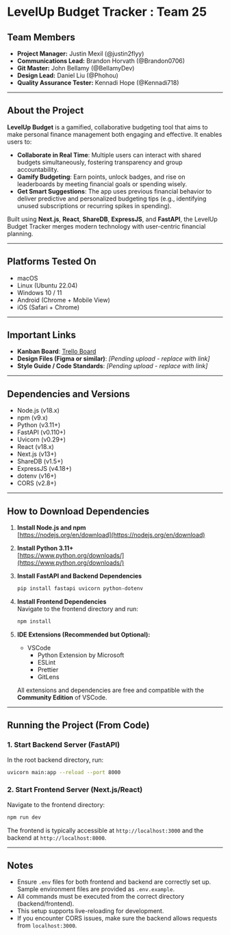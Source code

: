 # LevelUp Budget Tracker : Team 25

## Team Members

- **Project Manager:** Justin Mexil (@justin2flyy)  
- **Communications Lead:** Brandon Horvath (@Brandon0706)  
- **Git Master:** John Bellamy (@BellamyDev)  
- **Design Lead:** Daniel Liu (@Phohou)  
- **Quality Assurance Tester:** Kennadi Hope (@Kennadi718)

---

## About the Project

**LevelUp Budget** is a gamified, collaborative budgeting tool that aims to make personal finance management both engaging and effective. It enables users to:

- **Collaborate in Real Time**: Multiple users can interact with shared budgets simultaneously, fostering transparency and group accountability.
- **Gamify Budgeting**: Earn points, unlock badges, and rise on leaderboards by meeting financial goals or spending wisely.
- **Get Smart Suggestions**: The app uses previous financial behavior to deliver predictive and personalized budgeting tips (e.g., identifying unused subscriptions or recurring spikes in spending).

Built using **Next.js**, **React**, **ShareDB**, **ExpressJS**, and **FastAPI**, the LevelUp Budget Tracker merges modern technology with user-centric financial planning.

---

## Platforms Tested On

- macOS
- Linux (Ubuntu 22.04)
- Windows 10 / 11
- Android (Chrome + Mobile View)
- iOS (Safari + Chrome)

---

## Important Links

- **Kanban Board**: [Trello Board](https://trello.com/b/LSgXJFF5/csc-3380-team-25-project)  
- **Design Files (Figma or similar)**: _[Pending upload - replace with link]_  
- **Style Guide / Code Standards**: _[Pending upload - replace with link]_  

---

## Dependencies and Versions

- Node.js (v18.x)
- npm (v9.x)
- Python (v3.11+)
- FastAPI (v0.110+)
- Uvicorn (v0.29+)
- React (v18.x)
- Next.js (v13+)
- ShareDB (v1.5+)
- ExpressJS (v4.18+)
- dotenv (v16+)
- CORS (v2.8+)

---

## How to Download Dependencies

1. **Install Node.js and npm**  
   [https://nodejs.org/en/download](https://nodejs.org/en/download)

2. **Install Python 3.11+**  
   [https://www.python.org/downloads/](https://www.python.org/downloads/)

3. **Install FastAPI and Backend Dependencies**  
   ```bash
   pip install fastapi uvicorn python-dotenv
   ```

4. **Install Frontend Dependencies**  
   Navigate to the frontend directory and run:
   ```bash
   npm install
   ```

5. **IDE Extensions (Recommended but Optional):**
   - VSCode  
     - Python Extension by Microsoft  
     - ESLint  
     - Prettier  
     - GitLens

   All extensions and dependencies are free and compatible with the **Community Edition** of VSCode.

---

## Running the Project (From Code)

### 1. Start Backend Server (FastAPI)
In the root backend directory, run:
```bash
uvicorn main:app --reload --port 8000
```

### 2. Start Frontend Server (Next.js/React)
Navigate to the frontend directory:
```bash
npm run dev
```

The frontend is typically accessible at `http://localhost:3000` and the backend at `http://localhost:8000`.

---

## Notes

- Ensure `.env` files for both frontend and backend are correctly set up. Sample environment files are provided as `.env.example`.
- All commands must be executed from the correct directory (backend/frontend).
- This setup supports live-reloading for development.
- If you encounter CORS issues, make sure the backend allows requests from `localhost:3000`.
